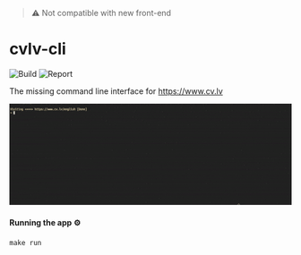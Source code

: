 > :warning: Not compatible with new front-end

# cvlv-cli
![Build](https://github.com/jpolgins/cvlv-cli/workflows/Build/badge.svg)
![Report](https://goreportcard.com/badge/github.com/jpolgins/cvlv-cli)

The missing command line interface for  https://www.cv.lv

![Gif](/docs/resources/showcase.gif)

#### Running the app ⚙️
```
make run
```

